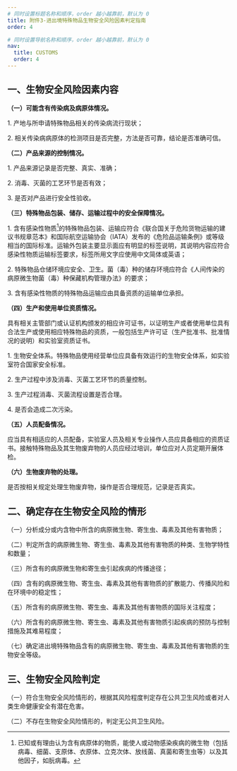 ```yaml
---
# 同时设置标题名称和顺序，order 越小越靠前，默认为 0
title: 附件3-进出境特殊物品生物安全风险因素判定指南
order: 4

# 同时设置导航名称和顺序，order 越小越靠前，默认为 0
nav:
  title: CUSTOMS
  order: 4 
---
```


## 一、生物安全风险因素内容


**（一）可能含有传染病及病原体情况。**


1\. 产地与所申请特殊物品相关的传染病流行现状；

2\. 相关传染病病原体的检测项目是否完整，方法是否可靠，结论是否准确可信。

**（二）产品来源的控制情况。**

1\. 产品来源记录是否完整、真实、准确；

2\. 消毒、灭菌的工艺环节是否有效；

3\. 是否对产品进行安全性验收。

**（三）特殊物品包装、储存、运输过程中的安全保障情况。**

1\. 含有感染性物质[^1]的特殊物品包装、运输应符合《联合国关于危险货物运输的建议书规章范本》和国际航空运输协会（IATA）发布的《危险品运输条例》或等级相当的国际标准。运输外包装主要显示面应有明显的标签说明，其说明内容应符合感染性物质运输标签要求，标签所用文字应使用中文简体或英语；

2\. 特殊物品仓储环境应安全、卫生。菌（毒）种的储存环境应符合《人间传染的病原微生物菌（毒）种保藏机构管理办法》的要求；

3\. 含有感染性物质的特殊物品运输应由具备资质的运输单位承担。

**（四）生产和使用单位资质情况。**

具有相关主管部门或认证机构颁发的相应许可证书，以证明生产或者使用单位具有合法生产或使用相应特殊物品的资质，一般包括生产许可证（生产批准书、批准情况的说明）和实验室资质证书。

1\. 生物安全体系。特殊物品使用经营单位应具备有效运行的生物安全体系，如实验室符合国家安全标准。

2\. 生产过程中涉及消毒、灭菌工艺环节的质量控制。

3\. 生产过程消毒、灭菌流程设置是否合理。

4\. 是否会造成二次污染。

**（五）人员配备情况。**

应当具有相适应的人员配备，实验室人员及相关专业操作人员应具备相应的资质证书。接触特殊物品及其生物废弃物的人员应经过培训，单位应对人员定期开展体检。

**（六）生物废弃物的处理。**

是否按相关规定处理生物废弃物，操作是否合理规范，记录是否真实。

## 二、确定存在生物安全风险的情形

（一）分析成分或内含物中所含的病原微生物、寄生虫、毒素及其他有害物质；

（二）判定所含的病原微生物、寄生虫、毒素及其他有害物质的种类、生物学特性和数量；

（三）所含有的病原微生物和寄生虫引起疾病的传播途径；

（四）含有的病原微生物、寄生虫、毒素及其他有害物质的扩散能力、传播风险和在环境中的稳定性；

（五）所含有的病原微生物、寄生虫、毒素及其他有害物质的国际关注程度；

（六）所含有的病原微生物、寄生虫、毒素及其他有害物质引起疾病的预防与控制措施及其难易程度；

（七）确定进出境特殊物品含有的病原微生物、寄生虫、毒素及其他有害物质的生物安全等级。

## 三、生物安全风险判定

（一）符合生物安全风险情形的，根据其风险程度判定存在公共卫生风险或者对人类生命健康安全有潜在危害。

（二）不存在生物安全风险情形的，判定无公共卫生风险。



[^1]: 已知或有理由认为含有病原体的物质，能使人或动物感染疾病的微生物（包括病毒、细菌、支原体、衣原体、立克次体、放线菌、真菌和寄生虫等）以及其他因子，如朊病毒。
